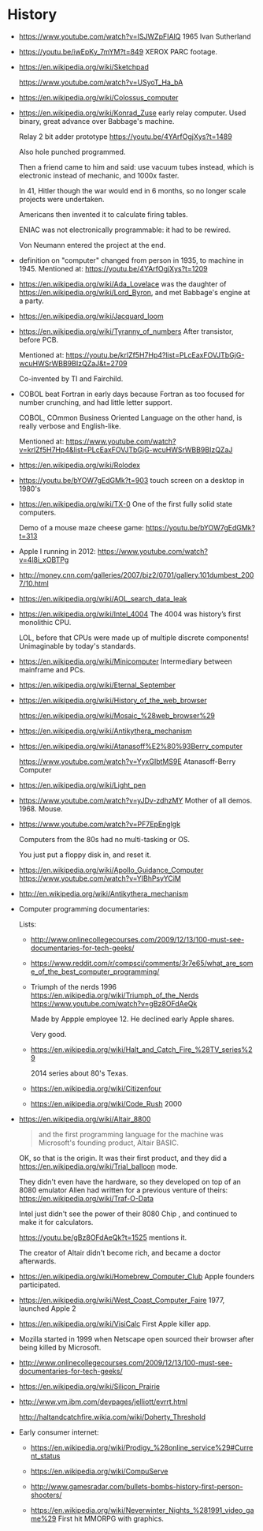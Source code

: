 # History

-   <https://www.youtube.com/watch?v=ISJWZpFIAlQ> 1965 Ivan Sutherland

-   <https://youtu.be/iwEpKy_7mYM?t=849> XEROX PARC footage.

-   <https://en.wikipedia.org/wiki/Sketchpad>

    <https://www.youtube.com/watch?v=USyoT_Ha_bA>

-   <https://en.wikipedia.org/wiki/Colossus_computer>

-   <https://en.wikipedia.org/wiki/Konrad_Zuse> early relay computer. Used binary, great advance over Babbage's machine.

    Relay 2 bit adder prototype <https://youtu.be/4YArfOgjXys?t=1489>

    Also hole punched programmed.

    Then a friend came to him and said: use vacuum tubes instead, which is electronic instead of mechanic, and 1000x faster.

    In 41, Hitler though the war would end in 6 months, so no longer scale projects were undertaken.

    Americans then invented it to calculate firing tables.

    ENIAC was not electronically programmable: it had to be rewired.

    Von Neumann entered the project at the end.

-   definition on "computer" changed from person in 1935, to machine in 1945. Mentioned at: <https://youtu.be/4YArfOgjXys?t=1209>

-   <https://en.wikipedia.org/wiki/Ada_Lovelace> was the daughter of <https://en.wikipedia.org/wiki/Lord_Byron>, and met Babbage's engine at a party.

-   <https://en.wikipedia.org/wiki/Jacquard_loom>

-   <https://en.wikipedia.org/wiki/Tyranny_of_numbers> After transistor, before PCB.

    Mentioned at: <https://youtu.be/krlZf5H7Hp4?list=PLcEaxFOVJTbGjG-wcuHWSrWBB9BIzQZaJ&t=2709>

    Co-invented by TI and Fairchild.

-   COBOL beat Fortran in early days because Fortran as too focused for number crunching, and had little letter support.

    COBOL, COmmon Business Oriented Language on the other hand, is really verbose and English-like.

    Mentioned at: <https://www.youtube.com/watch?v=krlZf5H7Hp4&list=PLcEaxFOVJTbGjG-wcuHWSrWBB9BIzQZaJ>

-   <https://en.wikipedia.org/wiki/Rolodex>

-   <https://youtu.be/bYOW7gEdGMk?t=903> touch screen on a desktop in 1980's

-   <https://en.wikipedia.org/wiki/TX-0> One of the first fully solid state computers.

    Demo of a mouse maze cheese game: <https://youtu.be/bYOW7gEdGMk?t=313>

-   Apple I running in 2012: <https://www.youtube.com/watch?v=4l8i_xOBTPg>

-   <http://money.cnn.com/galleries/2007/biz2/0701/gallery.101dumbest_2007/10.html>

-   <https://en.wikipedia.org/wiki/AOL_search_data_leak>

-   <https://en.wikipedia.org/wiki/Intel_4004> The 4004 was history’s first monolithic CPU.

    LOL, before that CPUs were made up of multiple discrete components! Unimaginable by today's standards.

-   <https://en.wikipedia.org/wiki/Minicomputer> Intermediary between mainframe and PCs.

-   <https://en.wikipedia.org/wiki/Eternal_September>

-   <https://en.wikipedia.org/wiki/History_of_the_web_browser>

    <https://en.wikipedia.org/wiki/Mosaic_%28web_browser%29>

-   <https://en.wikipedia.org/wiki/Antikythera_mechanism>

-   <https://en.wikipedia.org/wiki/Atanasoff%E2%80%93Berry_computer>

    <https://www.youtube.com/watch?v=YyxGIbtMS9E> Atanasoff-Berry Computer

-   <https://en.wikipedia.org/wiki/Light_pen>

-   <https://www.youtube.com/watch?v=yJDv-zdhzMY> Mother of all demos. 1968. Mouse.

-   <https://www.youtube.com/watch?v=PF7EpEnglgk>

    Computers from the 80s had no multi-tasking or OS.

    You just put a floppy disk in, and reset it.

-   <https://en.wikipedia.org/wiki/Apollo_Guidance_Computer> <https://www.youtube.com/watch?v=YIBhPsyYCiM>

-   <http://en.wikipedia.org/wiki/Antikythera_mechanism>

-   Computer programming documentaries:

    Lists:

    -   <http://www.onlinecollegecourses.com/2009/12/13/100-must-see-documentaries-for-tech-geeks/>
    -   <https://www.reddit.com/r/compsci/comments/3r7e65/what_are_some_of_the_best_computer_programming/>

    -   Triumph of the nerds 1996 <https://en.wikipedia.org/wiki/Triumph_of_the_Nerds> <https://www.youtube.com/watch?v=gBz8OFdAeQk>

        Made by Appple employee 12. He declined early Apple shares.

        Very good.

    -   <https://en.wikipedia.org/wiki/Halt_and_Catch_Fire_%28TV_series%29>

        2014 series about 80's Texas.

    -   <https://en.wikipedia.org/wiki/Citizenfour>

    -   <https://en.wikipedia.org/wiki/Code_Rush> 2000

-   <https://en.wikipedia.org/wiki/Altair_8800>

    > and the first programming language for the machine was Microsoft's founding product, Altair BASIC.

    OK, so that is the origin. It was their first product, and they did a <https://en.wikipedia.org/wiki/Trial_balloon> mode.

    They didn't even have the hardware, so they developed on top of an 8080 emulator Allen had written for a previous venture of theirs: <https://en.wikipedia.org/wiki/Traf-O-Data>

    Intel just didn't see the power of their 8080 Chip , and continued to make it for calculators.

    <https://youtu.be/gBz8OFdAeQk?t=1525> mentions it.

    The creator of Altair didn't become rich, and became a doctor afterwards.

-   <https://en.wikipedia.org/wiki/Homebrew_Computer_Club> Apple founders participated.

-   <https://en.wikipedia.org/wiki/West_Coast_Computer_Faire> 1977, launched Apple 2

-   <https://en.wikipedia.org/wiki/VisiCalc> First Apple killer app.

-   Mozilla started in 1999 when Netscape open sourced their browser after being killed by Microsoft.

-   <http://www.onlinecollegecourses.com/2009/12/13/100-must-see-documentaries-for-tech-geeks/>

-   <https://en.wikipedia.org/wiki/Silicon_Prairie>

-   <http://www.vm.ibm.com/devpages/jelliott/evrrt.html>

    <http://haltandcatchfire.wikia.com/wiki/Doherty_Threshold>

-   Early consumer internet:

    - <https://en.wikipedia.org/wiki/Prodigy_%28online_service%29#Current_status>

    - <https://en.wikipedia.org/wiki/CompuServe>

    - <http://www.gamesradar.com/bullets-bombs-history-first-person-shooters/>

    - <https://en.wikipedia.org/wiki/Neverwinter_Nights_%281991_video_game%29> First hit MMORPG with graphics.
